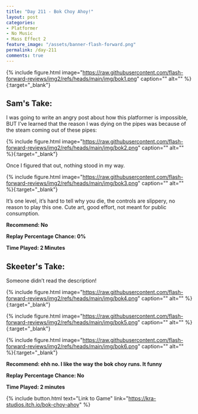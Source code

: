 ```yaml
---
title: "Day 211 - Bok Choy Ahoy!"
layout: post
categories:
- Platformer
- No Music
- Mass Effect 2
feature_image: "/assets/banner-flash-forward.png"
permalink: /day-211
comments: true
---
```


{% include figure.html image="https://raw.githubusercontent.com/flash-forward-reviews/img2/refs/heads/main/img/bok1.png" caption="" alt="" %}{:target="_blank"}
 
## Sam's Take:

I was going to write an angry post about how this platformer is impossible, BUT I’ve learned that the reason I was dying on the pipes was because of the steam coming out of these pipes:

{% include figure.html image="https://raw.githubusercontent.com/flash-forward-reviews/img2/refs/heads/main/img/bok2.png" caption="" alt="" %}{:target="_blank"}

Once I figured that out, nothing stood in my way.

{% include figure.html image="https://raw.githubusercontent.com/flash-forward-reviews/img2/refs/heads/main/img/bok3.png" caption="" alt="" %}{:target="_blank"}

It’s one level, it’s hard to tell why you die, the controls are slippery, no reason to play this one. Cute art, good effort, not meant for public consumption.

**Recommend: No**

**Replay Percentage Chance: 0%**

**Time Played: 2 Minutes** 

## Skeeter's Take:

Someone didn’t read the description!

{% include figure.html image="https://raw.githubusercontent.com/flash-forward-reviews/img2/refs/heads/main/img/bok4.png" caption="" alt="" %}{:target="_blank"}

{% include figure.html image="https://raw.githubusercontent.com/flash-forward-reviews/img2/refs/heads/main/img/bok5.png" caption="" alt="" %}{:target="_blank"}

{% include figure.html image="https://raw.githubusercontent.com/flash-forward-reviews/img2/refs/heads/main/img/bok6.png" caption="" alt="" %}{:target="_blank"}

**Recommend: ehh no. I like the way the bok choy runs. It funny**

**Replay Percentage Chance: No**

**Time Played: 2 minutes** 

{% include button.html text="Link to Game" link="https://kra-studios.itch.io/bok-choy-ahoy" %}